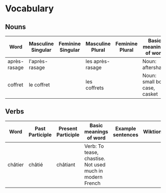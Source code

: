 # Vocabulary
## Nouns
| Word | Masculine Singular | Feminine Singular | Masculine Plural | Feminine Plural | Basic meanings of word | Example sentences | Wiktionary |
| --- | --- | --- | --- | --- | --- | --- | --- |
| après-rasage | l'après-rasage |  | les après-rasage |  | Noun: aftershave |  |  |
| coffret | le coffret |  | les coffrets |  | Noun: small box, case, casket |  |  |
## Verbs
| Word | Past Participle | Present Participle | Basic meanings of word | Example sentences | Wiktionary |
| --- | --- | --- | --- | --- | --- |
| châtier | châtié | châtiant | Verb: To tease, chastise. Not used much in modern French |  |  |